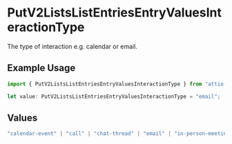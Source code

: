 # PutV2ListsListEntriesEntryValuesInteractionType

The type of interaction e.g. calendar or email.

## Example Usage

```typescript
import { PutV2ListsListEntriesEntryValuesInteractionType } from "attio-js/models/operations";

let value: PutV2ListsListEntriesEntryValuesInteractionType = "email";
```

## Values

```typescript
"calendar-event" | "call" | "chat-thread" | "email" | "in-person-meeting" | "meeting"
```
